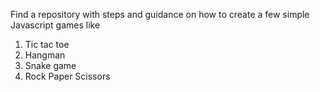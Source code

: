 Find a repository with steps and guidance on how to create a few simple Javascript games like
1. Tic tac toe
2. Hangman
3. Snake game
4. Rock Paper Scissors
